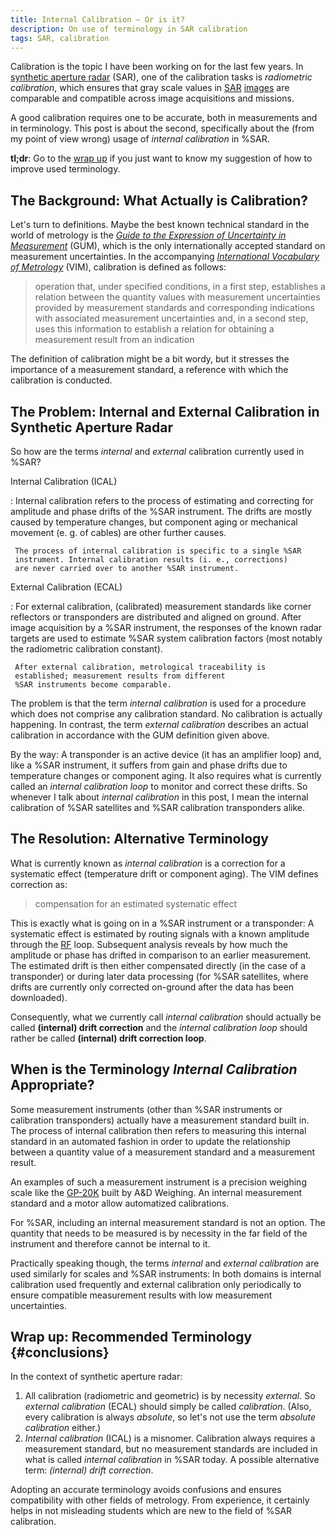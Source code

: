```yaml
---
title: Internal Calibration – Or is it?
description: On use of terminology in SAR calibration
tags: SAR, calibration
---
```


Calibration is the topic I have been working on for the last few
years. In
[synthetic aperture radar](https://en.wikipedia.org/wiki/Synthetic_aperture_radar)
(SAR), one of the calibration tasks is *radiometric calibration*,
which ensures that gray scale values in
[SAR](http://www.dlr.de/eo/en/desktopdefault.aspx/tabid-6695/10983_read-10126/gallery-1/gallery_read-Image.1.3751/)
[images](http://www.dlr.de/eo/en/desktopdefault.aspx/tabid-6695/10983_read-10126/gallery-1/gallery_read-Image.1.3770/)
are comparable and compatible across image acquisitions and missions.

A good calibration requires one to be accurate, both in measurements and in terminology. This post is about the second, specifically about the (from my point of view wrong) usage of *internal calibration* in %SAR.

**tl;dr**: Go to the [wrap up](#conclusions) if you just want to know
my suggestion of how to improve used terminology.


## The Background: What Actually is Calibration?

Let's turn to definitions. Maybe the best known technical standard in
the world of metrology is the
[*Guide to the Expression of Uncertainty in Measurement*](http://www.bipm.org/en/publications/guides/gum.html)
(GUM), which is the only internationally accepted standard on
measurement uncertainties. In the accompanying
[*International Vocabulary of Metrology*](http://www.bipm.org/en/publications/guides/#vim)
(VIM), calibration is defined as follows:

> operation that, under specified conditions, in a first step,
> establishes a relation between the quantity values with measurement
> uncertainties provided by measurement standards and corresponding
> indications with associated measurement uncertainties and, in a
> second step, uses this information to establish a relation for
> obtaining a measurement result from an indication

The definition of calibration might be a bit wordy, but it stresses
the importance of a measurement standard, a reference with which the
calibration is conducted.




## The Problem: Internal and External Calibration in Synthetic Aperture Radar

So how are the terms *internal* and *external* calibration currently
used in %SAR?

Internal Calibration (ICAL)

:    Internal calibration refers to the process of estimating and
     correcting for amplitude and phase drifts of the %SAR
     instrument. The drifts are mostly caused by temperature changes,
     but component aging or mechanical movement (e. g. of cables) are
     other further causes.

     The process of internal calibration is specific to a single %SAR
     instrument. Internal calibration results (i. e., corrections)
     are never carried over to another %SAR instrument.

External Calibration (ECAL)

:    For external calibration, (calibrated) measurement standards like
     corner reflectors or transponders are distributed and aligned on
     ground. After image acquisition by a %SAR instrument, the
     responses of the known radar targets are used to estimate %SAR
     system calibration factors (most notably the radiometric
     calibration constant).

     After external calibration, metrological traceability is
     established; measurement results from different
     %SAR instruments become comparable.

The problem is that the term *internal calibration* is used for a
procedure which does not comprise any calibration standard. No
calibration is actually happening. In contrast, the term *external
calibration* describes an actual calibration in accordance with the
GUM definition given above.

By the way: A transponder is an active device (it has an amplifier
loop) and, like a %SAR instrument, it suffers from gain and phase
drifts due to temperature changes or component aging. It also requires
what is currently called an *internal calibration loop* to monitor and
correct these drifts. So whenever I talk about *internal calibration*
in this post, I mean the internal calibration of %SAR satellites and
%SAR calibration transponders alike.



## The Resolution: Alternative Terminology

What is currently known as *internal calibration* is a correction for
a systematic effect (temperature drift or component aging). The VIM
defines correction as:

> compensation for an estimated systematic effect

This is exactly what is going on in a %SAR instrument or a transponder:
A systematic effect is estimated by routing signals with a known
amplitude through the
[RF](http://en.wikipedia.org/wiki/Radio_frequency) loop. Subsequent
analysis reveals by how much the amplitude or phase has drifted in
comparison to an earlier measurement. The estimated drift is then
either compensated directly (in the case of a transponder) or during
later data processing (for %SAR satellites, where drifts are currently
only corrected on-ground after the data has been downloaded).

Consequently, what we currently call *internal calibration* should
actually be called **(internal) drift correction** 
and the *internal calibration loop* should rather be called **(internal)
drift correction loop**.




## When is the Terminology *Internal Calibration* Appropriate?

Some measurement instruments (other than %SAR instruments or
calibration transponders) actually have a measurement standard built
in. The process of internal calibration then refers to measuring this
internal standard in an automated fashion in order to update the
relationship between a quantity value of a measurement standard and a
measurement result.

An examples of such a measurement instrument is a precision weighing
scale like the
[GP-20K](http://www.aandd.jp/products/weighing/balance/industrial/gp.html)
built by A&D Weighing. An internal measurement standard and a motor
allow automatized calibrations.

For %SAR, including an internal measurement standard is not an
option. The quantity that needs to be measured is by necessity in the
far field of the instrument and therefore cannot be internal to it.

Practically speaking though, the terms *internal* and *external
calibration* are used similarly for scales and %SAR instruments: In
both domains is internal calibration used frequently and external
calibration only periodically to ensure compatible measurement results
with low measurement uncertainties.


## Wrap up: Recommended Terminology {#conclusions}

In the context of synthetic aperture radar:

1. All calibration (radiometric and geometric) is by necessity
   *external*. So *external calibration* (ECAL) should simply be called
   *calibration*. (Also, every calibration is always *absolute*, so
   let's not use the term *absolute calibration* either.)
2. *Internal calibration* (ICAL) is a misnomer. Calibration always requires a
   measurement standard, but no measurement standards are included in
   what is called *internal calibration* in %SAR today. A possible
   alternative term: *(internal) drift correction*.

Adopting an accurate terminology avoids confusions and ensures
compatibility with other fields of metrology. From experience, it
certainly helps in not misleading students which are new
to the field of %SAR calibration.


